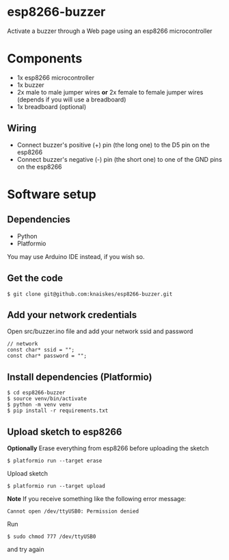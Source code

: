 # esp8266-buzzer

Activate a buzzer through a Web page using an esp8266 microcontroller

# Components

- 1x esp8266 microcontroller
- 1x buzzer
- 2x male to male jumper wires **or** 2x female to female jumper wires (depends if you will use a breadboard)
- 1x breadboard (optional)

## Wiring

- Connect buzzer's positive (+) pin (the long one) to the D5 pin on the esp8266
- Connect buzzer's negative (-) pin (the short one) to one of the GND pins on the esp8266


# Software setup

## Dependencies

- Python
- Platformio

You may use Arduino IDE instead, if you wish so.

## Get the code

```
$ git clone git@github.com:knaiskes/esp8266-buzzer.git
```

## Add your network credentials

Open src/buzzer.ino file and add your network ssid and password

```
// network
const char* ssid = "";
const char* password = "";
```

## Install dependencies (Platformio)

```
$ cd esp8266-buzzer
$ source venv/bin/activate
$ python -m venv venv
$ pip install -r requirements.txt
```

## Upload sketch to esp8266

**Optionally** Erase everything from esp8266 before uploading the sketch

```
$ platformio run --target erase
```

Upload sketch

```
$ platformio run --target upload
```

**Note** If you receive something like the following error message:

```
Cannot open /dev/ttyUSB0: Permission denied
```

Run

```
$ sudo chmod 777 /dev/ttyUSB0
```

and try again
